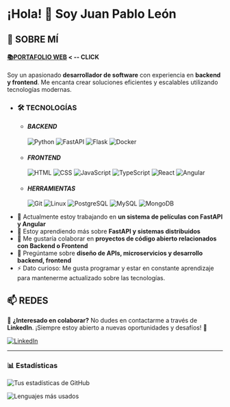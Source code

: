# ¡Hola! 👋 Soy Juan Pablo León

## 🚀 **SOBRE MÍ**

#### [📚**PORTAFOLIO WEB**](https://juanpabloleonf.github.io/portafolio-mision-1/) < -- CLICK

Soy un apasionado **desarrollador de software** con experiencia en **backend y frontend**. Me encanta crear soluciones eficientes y escalables utilizando tecnologías modernas.


* ### 🛠️ **TECNOLOGÍAS**

    * #### _BACKEND_
        ![Python](https://img.shields.io/badge/Python-3776AB?style=for-the-badge&logo=python&logoColor=white)
        ![FastAPI](https://img.shields.io/badge/FastAPI-009688?style=for-the-badge&logo=fastapi&logoColor=white)
        ![Flask](https://img.shields.io/badge/Flask-000000?style=for-the-badge&logo=flask&logoColor=white)
        ![Docker](https://img.shields.io/badge/Docker-2496ED?style=for-the-badge&logo=docker&logoColor=white)

    * #### _FRONTEND_
        ![HTML](https://img.shields.io/badge/HTML-239A56?style=for-the-badge&logo=html5&logoColor=white)
        ![CSS](https://img.shields.io/badge/CSS-239A56?style=for-the-badge&logo=css3&logoColor=white)
        ![JavaScript](https://img.shields.io/badge/JavaScript-239A56?style=for-the-badge&logo=javascript&logoColor=white)
        ![TypeScript](https://img.shields.io/badge/TypeScript-239A56?style=for-the-badge&logo=typescript&logoColor=white)
        ![React](https://img.shields.io/badge/React-61DAFB?style=for-the-badge&logo=react&logoColor=white)
        ![Angular](https://img.shields.io/badge/Angular-DD0031?style=for-the-badge&logo=angular&logoColor=white)

    * #### _HERRAMIENTAS_
        ![Git](https://img.shields.io/badge/Git-F05032?style=for-the-badge&logo=git&logoColor=white)
        ![Linux](https://img.shields.io/badge/Linux-FCC624?style=for-the-badge&logo=linux&logoColor=black)
        ![PostgreSQL](https://img.shields.io/badge/PostgreSQL-336791?style=for-the-badge&logo=postgresql&logoColor=white)
        ![MySQL](https://img.shields.io/badge/MySQL-4479A1?style=for-the-badge&logo=mysql&logoColor=white)
        ![MongoDB](https://img.shields.io/badge/MongoDB-47A248?style=for-the-badge&logo=mongodb&logoColor=white)

- 🔭 Actualmente estoy trabajando en **un sistema de películas con FastAPI y Angular**
- 🌱 Estoy aprendiendo más sobre **FastAPI y sistemas distribuidos**
- 👯 Me gustaría colaborar en **proyectos de código abierto relacionados con Backend o Frontend**
- 💬 Pregúntame sobre **diseño de APIs, microservicios y desarrollo backend, frontend**
- ⚡ Dato curioso: Me gusta programar y estar en constante aprendizaje para mantenerme actualizado sobre las tecnologías.

## 📫 **REDES**


📩 **¿Interesado en colaborar?** No dudes en contactarme a través de **LinkedIn**. ¡Siempre estoy abierto a nuevas oportunidades y desafíos! 🚀

[![LinkedIn](https://img.shields.io/badge/LinkedIn-0077B5?style=for-the-badge&logo=linkedin&logoColor=white)](https://www.linkedin.com/in/juan-pablo-leon-f/)

---

### 📊 Estadísticas

![Tus estadísticas de GitHub](https://github-readme-streak-stats.herokuapp.com/?user=JuanPabloLeonF&theme=radical&locale=es)

![Lenguajes más usados](https://github-readme-stats.vercel.app/api/top-langs/?username=JuanPabloLeonF&layout=compact&theme=radical&locale=es)
